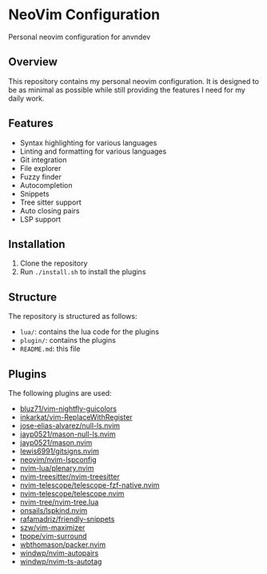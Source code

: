 # NeoVim Configuration
Personal neovim configuration for anvndev

## Overview

This repository contains my personal neovim configuration. It is designed to be as minimal as possible while still providing the features I need for my daily work.

## Features

* Syntax highlighting for various languages
* Linting and formatting for various languages
* Git integration
* File explorer
* Fuzzy finder
* Autocompletion
* Snippets
* Tree sitter support
* Auto closing pairs
* LSP support

## Installation

1. Clone the repository
2. Run `./install.sh` to install the plugins

## Structure

The repository is structured as follows:

* `lua/`: contains the lua code for the plugins
* `plugin/`: contains the plugins
* `README.md`: this file

## Plugins

The following plugins are used:

* [bluz71/vim-nightfly-guicolors](https://github.com/bluz71/vim-nightfly-guicolors)
* [inkarkat/vim-ReplaceWithRegister](https://github.com/inkarkat/vim-ReplaceWithRegister)
* [jose-elias-alvarez/null-ls.nvim](https://github.com/jose-elias-alvarez/null-ls.nvim)
* [jayp0521/mason-null-ls.nvim](https://github.com/jayp0521/mason-null-ls.nvim)
* [jayp0521/mason.nvim](https://github.com/jayp0521/mason.nvim)
* [lewis6991/gitsigns.nvim](https://github.com/lewis6991/gitsigns.nvim)
* [neovim/nvim-lspconfig](https://github.com/neovim/nvim-lspconfig)
* [nvim-lua/plenary.nvim](https://github.com/nvim-lua/plenary.nvim)
* [nvim-treesitter/nvim-treesitter](https://github.com/nvim-treesitter/nvim-treesitter)
* [nvim-telescope/telescope-fzf-native.nvim](https://github.com/nvim-telescope/telescope-fzf-native.nvim)
* [nvim-telescope/telescope.nvim](https://github.com/nvim-telescope/telescope.nvim)
* [nvim-tree/nvim-tree.lua](https://github.com/nvim-tree/nvim-tree.lua)
* [onsails/lspkind.nvim](https://github.com/onsails/lspkind.nvim)
* [rafamadriz/friendly-snippets](https://github.com/rafamadriz/friendly-snippets)
* [szw/vim-maximizer](https://github.com/szw/vim-maximizer)
* [tpope/vim-surround](https://github.com/tpope/vim-surround)
* [wbthomason/packer.nvim](https://github.com/wbthomason/packer.nvim)
* [windwp/nvim-autopairs](https://github.com/windwp/nvim-autopairs)
* [windwp/nvim-ts-autotag](https://github.com/windwp/nvim-ts-autotag)

